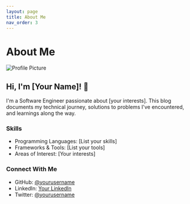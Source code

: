 ```yaml
---
layout: page
title: About Me
nav_order: 3
---
```


# About Me

![Profile Picture](/assets/images/profile.jpg)

## Hi, I'm [Your Name]! 👋

I'm a Software Engineer passionate about [your interests]. This blog documents my technical journey, solutions to problems I've encountered, and learnings along the way.

### Skills

- Programming Languages: [List your skills]
- Frameworks & Tools: [List your tools]
- Areas of Interest: [Your interests]

### Connect With Me

- GitHub: [@yourusername](https://github.com/yourusername)
- LinkedIn: [Your LinkedIn](https://linkedin.com/in/yourusername)
- Twitter: [@yourusername](https://twitter.com/yourusername)